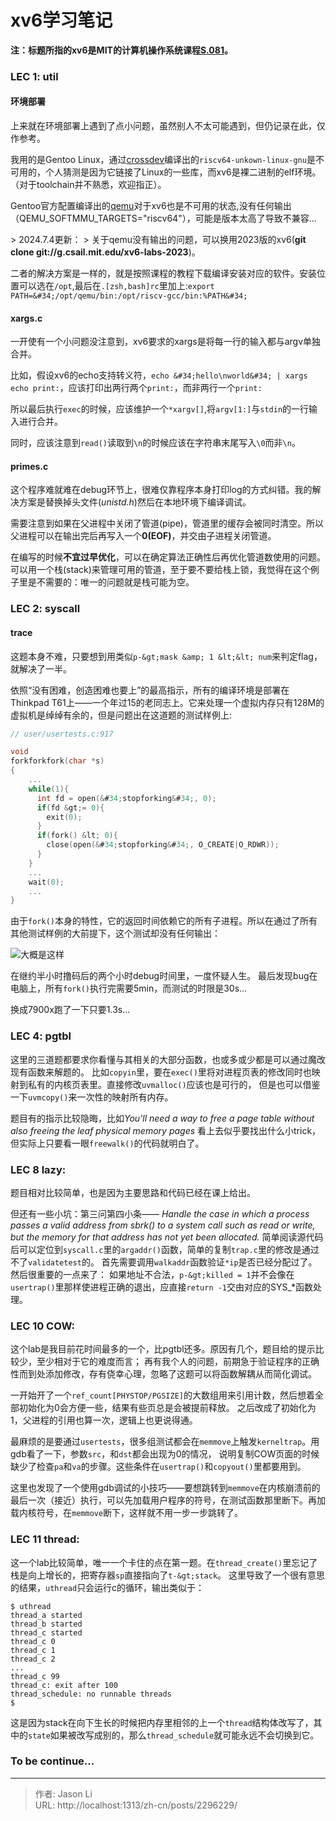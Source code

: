 # xv6学习笔记


**注：标题所指的xv6是MIT的计算机操作系统课程[S.081](https://pdos.csail.mit.edu/6.828/2020/schedule.html)。**

### LEC 1: util

#### 环境部署

上来就在环境部署上遇到了点小问题，虽然别人不太可能遇到，但仍记录在此，仅作参考。

我用的是Gentoo Linux，通过[crossdev](https://wiki.gentoo.org/wiki/Crossdev)编译出的``riscv64-unkown-linux-gnu``是不可用的，个人猜测是因为它链接了Linux的一些库，而xv6是裸二进制的elf环境。（对于toolchain并不熟悉，欢迎指正）。

Gentoo官方配置编译出的[qemu](https://packages.gentoo.org/packages/app-emulation/qemu)对于xv6也是不可用的状态,没有任何输出（QEMU_SOFTMMU_TARGETS=&#34;riscv64&#34;），可能是版本太高了导致不兼容...

&gt; 2024.7.4更新：
&gt; 关于qemu没有输出的问题，可以换用2023版的xv6(**git clone git://g.csail.mit.edu/xv6-labs-2023**)。

二者的解决方案是一样的，就是按照课程的教程下载编译安装对应的软件。安装位置可以选在`/opt`,最后在`.[zsh,bash]rc`里加上:`export PATH=&#34;/opt/qemu/bin:/opt/riscv-gcc/bin:%PATH&#34;`

#### xargs.c
一开使有一个小问题没注意到，xv6要求的xargs是将每一行的输入都与argv单独合并。

比如，假设xv6的echo支持转义符，`echo &#34;hello\nworld&#34; | xargs echo print:`，应该打印出两行两个`print:`，而非两行一个`print:`

所以最后执行`exec`的时候，应该维护一个`*xargv[]`,将`argv[1:]`与`stdin`的一行输入进行合并。

同时，应该注意到`read()`读取到`\n`的时候应该在字符串末尾写入`\0`而非`\n`。

#### primes.c
这个程序难就难在debug环节上，很难仅靠程序本身打印log的方式纠错。我的解决方案是替换掉头文件(*unistd.h*)然后在本地环境下编译调试。

需要注意到如果在父进程中关闭了管道(pipe)，管道里的缓存会被同时清空。所以父进程可以在输出完后再写入一个**0(EOF)**，并交由子进程关闭管道。

在编写的时候**不宜过早优化**，可以在确定算法正确性后再优化管道数使用的问题。可以用一个栈(stack)来管理可用的管道，至于要不要给栈上锁，我觉得在这个例子里是不需要的：唯一的问题就是栈可能为空。

### LEC 2: syscall

#### trace
这题本身不难，只要想到用类似`p-&gt;mask &amp; 1 &lt;&lt; num`来判定flag，就解决了一半。

依照“没有困难，创造困难也要上”的最高指示，所有的编译环境是部署在Thinkpad T61上——一个年过15的老同志上。它来处理一个虚拟内存只有128M的虚拟机是绰绰有余的，但是问题出在这道题的测试样例上:
```C
// user/usertests.c:917

void
forkforkfork(char *s)
{
    ...
    while(1){
      int fd = open(&#34;stopforking&#34;, 0);
      if(fd &gt;= 0){
        exit(0);
      }
      if(fork() &lt; 0){
        close(open(&#34;stopforking&#34;, O_CREATE|O_RDWR));
      }
    }
    ...
    wait(0);
    ...
}
```

由于`fork()`本身的特性，它的返回时间依赖它的所有子进程。所以在通过了所有其他测试样例的大前提下，这个测试却没有任何输出：

![大概是这样](/images/syscall-trace.png)

在继约半小时撸码后的两个小时debug时间里，一度怀疑人生。
最后发现bug在电脑上，所有`fork()`执行完需要5min，而测试的时限是30s...

换成7900x跑了一下只要1.3s...

### LEC 4: pgtbl

这里的三道题都要求你看懂与其相关的大部分函数，也或多或少都是可以通过魔改现有函数来解题的。
比如`copyin`里，要在`exec()`里将对进程页表的修改同时也映射到私有的内核页表里。直接修改`uvmalloc()`应该也是可行的，
但是也可以借鉴一下`uvmcopy()`来一次性的映射所有内存。

题目有的指示比较隐晦，比如*You&#39;ll need a way to free a page table without also freeing the leaf physical memory pages*
看上去似乎要找出什么小trick，但实际上只要看一眼`freewalk()`的代码就明白了。

### LEC 8 lazy:

题目相对比较简单，也是因为主要思路和代码已经在课上给出。

但还有一些小坑：第三问第四小条——
*Handle the case in which a process passes a valid address from sbrk() to a system call such as read or write, but the memory for that address has not yet been allocated.*
简单阅读源代码后可以定位到`syscall.c`里的`argaddr()`函数，简单的复制`trap.c`里的修改是通过不了`validatetest`的。
首先需要调用`walkaddr`函数验证`*ip`是否已经分配过了。然后很重要的一点来了：
如果地址不合法，`p-&gt;killed = 1`并不会像在`usertrap()`里那样使进程正确的退出，应直接`return -1`交由对应的SYS_*函数处理。


### LEC 10 COW:

这个lab是我目前花时间最多的一个，比pgtbl还多。原因有几个，题目给的提示比较少，至少相对于它的难度而言；
再有我个人的问题，前期急于验证程序的正确性而到处添加修改，存有侥幸心理，忽略了这题可以将函数解耦从而简化调试。

一开始开了一个`ref_count[PHYSTOP/PGSIZE]`的大数组用来引用计数，然后想着全部初始化为0会方便一些，结果有些页总是会被提前释放。
之后改成了初始化为1，父进程的引用也算一次，逻辑上也更说得通。

最麻烦的是要通过`usertests`，很多组测试都会在`memmove`上触发`kerneltrap`。用gdb看了一下，参数`src`，和`dst`都会出现为0的情况，
说明复制COW页面的时候缺少了检查`pa`和`va`的步骤。这些条件在`usertrap()`和`copyout()`里都要用到。

这里也发现了一个使用gdb调试的小技巧——要想跳转到`memmove`在内核崩溃前的最后一次（接近）执行，可以先加载用户程序的符号，在测试函数那里断下。再加载内核符号，在`memmove`断下，这样就不用一步一步跳转了。

### LEC 11 thread:

这一个lab比较简单，唯一一个卡住的点在第一题。在`thread_create()`里忘记了栈是向上增长的，把寄存器`sp`直接指向了`t-&gt;stack`。
这里导致了一个很有意思的结果，`uthread`只会运行c的循环，输出类似于：
```
$ uthread
thread_a started
thread_b started
thread_c started
thread_c 0
thread_c 1
thread_c 2
...
thread_c 99
thread_c: exit after 100
thread_schedule: no runnable threads
$ 
```
这是因为stack在向下生长的时候把内存里相邻的上一个`thread`结构体改写了，其中的`state`如果被改写成别的，那么`thread_schedule`就可能永远不会切换到它。

### To be continue...


---

> 作者: Jason Li  
> URL: http://localhost:1313/zh-cn/posts/2296229/  

